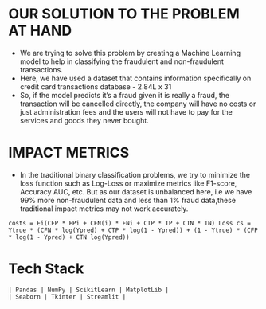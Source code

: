 # OUR SOLUTION TO THE PROBLEM AT HAND

- We are trying to solve this problem by creating a Machine Learning model to help in classifying the fraudulent and non-fraudulent transactions.
- Here, we have used a dataset that contains information specifically on credit card transactions database - 2.84L x 31
- So, if the model predicts it’s a fraud given it is really a fraud, the transaction will be cancelled directly, the company will have no costs or just administration fees and the users will not have to pay for the services and goods they never bought.

# IMPACT METRICS
- In the traditional binary classification problems, we try to minimize the loss function such as Log-Loss or maximize metrics like F1-score, Accuracy AUC, etc. But as our dataset is unbalanced here, i.e we have 99% more non-fraudulent data and less than 1% fraud data,these traditional impact metrics may not work accurately.

``
costs = Ei(CFP * FPi + CFN(i) * FNi + CTP * TP + CTN * TN)
Loss cs = Ytrue * (CFN * log(Ypred) + CTP * log(1 - Ypred)) + (1 - Ytrue) * (CFP * log(1 - Ypred) + CTN log(Ypred))
``
# Tech Stack 
```
| Pandas | NumPy | ScikitLearn | MatplotLib |
| Seaborn | Tkinter | Streamlit |
```

